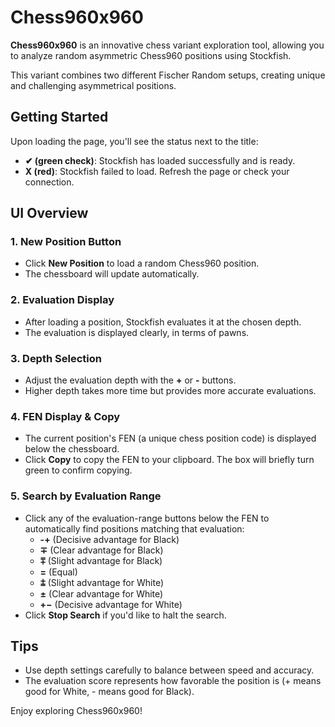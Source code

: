 # Chess960x960

**Chess960x960** is an innovative chess variant exploration tool, allowing you to analyze random asymmetric Chess960 positions using Stockfish.

This variant combines two different Fischer Random setups, creating unique and challenging asymmetrical positions.

## Getting Started

Upon loading the page, you'll see the status next to the title:

- **✔ (green check)**: Stockfish has loaded successfully and is ready.
- **X (red)**: Stockfish failed to load. Refresh the page or check your connection.

## UI Overview

### 1. **New Position Button**

- Click **New Position** to load a random Chess960 position.
- The chessboard will update automatically.

### 2. **Evaluation Display**

- After loading a position, Stockfish evaluates it at the chosen depth.
- The evaluation is displayed clearly, in terms of pawns.

### 3. **Depth Selection**

- Adjust the evaluation depth with the **+** or **-** buttons.
- Higher depth takes more time but provides more accurate evaluations.

### 4. **FEN Display & Copy**

- The current position's FEN (a unique chess position code) is displayed below the chessboard.
- Click **Copy** to copy the FEN to your clipboard. The box will briefly turn green to confirm copying.

### 5. **Search by Evaluation Range**

- Click any of the evaluation-range buttons below the FEN to automatically find positions matching that evaluation:
  - **-+** (Decisive advantage for Black)
  - **∓** (Clear advantage for Black)
  - **⩱** (Slight advantage for Black)
  - **=** (Equal)
  - **⩲** (Slight advantage for White)
  - **±** (Clear advantage for White)
  - **+−** (Decisive advantage for White)
- Click **Stop Search** if you'd like to halt the search.

## Tips

- Use depth settings carefully to balance between speed and accuracy.
- The evaluation score represents how favorable the position is (+ means good for White, - means good for Black).

Enjoy exploring Chess960x960!

